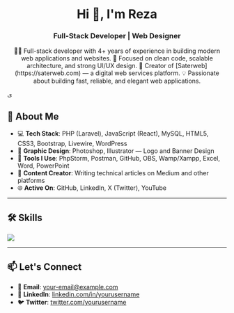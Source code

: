 <h1 align="center">Hi 👋, I'm Reza</h1>
<h3 align="center">Full-Stack Developer | Web Designer </h3>

<p align="center">
👨‍💻 Full-stack developer with 4+ years of experience in building modern web applications and websites.  
🎯 Focused on clean code, scalable architecture, and strong UI/UX design.  
🚀 Creator of [Saterweb](https://saterweb.com) — a digital web services platform.  
💡 Passionate about building fast, reliable, and elegant web applications.
</p>
ی

## 🚀 About Me

- 💻 **Tech Stack**: PHP (Laravel), JavaScript (React), MySQL, HTML5, CSS3, Bootstrap, Livewire, WordPress  
- 🎨 **Graphic Design**: Photoshop, Illustrator — Logo and Banner Design  
- 🔧 **Tools I Use**: PhpStorm, Postman, GitHub, OBS, Wamp/Xampp, Excel, Word, PowerPoint  
- 📝 **Content Creator**: Writing technical articles on Medium and other platforms  
- 🌐 **Active On**: GitHub, LinkedIn, X (Twitter), YouTube  

---

## 🛠️ Skills

<p align="left">
  <a href="https://skillicons.dev">
    <img src="https://skillicons.dev/icons?i=php,laravel,react,js,html,css,bootstrap,mysql,wordpress,postman,figma,photoshop,illustrator" />
  </a>
</p>


---

## 📫 Let's Connect

- 📧 **Email**: your-email@example.com  
- 💼 **LinkedIn**: [linkedin.com/in/yourusername](https://linkedin.com/in/yourusername)  
- 🐦 **Twitter**: [twitter.com/yourusername](https://twitter.com/yourusername)


